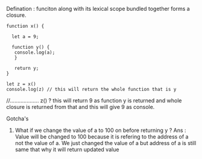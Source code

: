 Defination : funciton along with its lexical scope bundled together forms a closure.

```
function x() {

  let a = 9;
  
  function y() {
   console.log(a);
   }
   
   return y;
}

let z = x()
console.log(z) // this will return the whole function that is y
```
//...................
z() ? this will return 9 as function y is returned and whole closure is returned from that and this will give 9 as console.


Gotcha's 

1. What if we change the value of a to 100 on before returning y ?
 Ans : Value will be changed to 100 because it is refering to the address of a not the value of a. We just changed the value of a but address of a is still same that why it will return updated value
 
